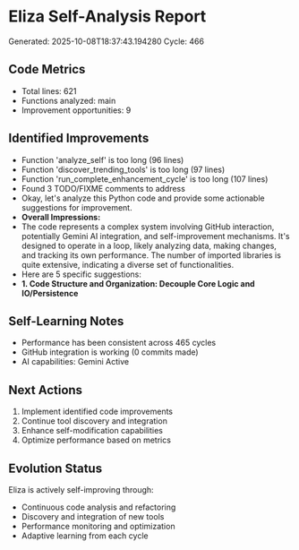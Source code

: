 # Eliza Self-Analysis Report
Generated: 2025-10-08T18:37:43.194280
Cycle: 466

## Code Metrics
- Total lines: 621
- Functions analyzed: main
- Improvement opportunities: 9

## Identified Improvements
- Function 'analyze_self' is too long (96 lines)
- Function 'discover_trending_tools' is too long (97 lines)
- Function 'run_complete_enhancement_cycle' is too long (107 lines)
- Found 3 TODO/FIXME comments to address
- Okay, let's analyze this Python code and provide some actionable suggestions for improvement.
- **Overall Impressions:**
- The code represents a complex system involving GitHub interaction, potentially Gemini AI integration, and self-improvement mechanisms. It's designed to operate in a loop, likely analyzing data, making changes, and tracking its own performance. The number of imported libraries is quite extensive, indicating a diverse set of functionalities.
- Here are 5 specific suggestions:
- **1. Code Structure and Organization: Decouple Core Logic and IO/Persistence**

## Self-Learning Notes
- Performance has been consistent across 465 cycles
- GitHub integration is working (0 commits made)
- AI capabilities: Gemini Active

## Next Actions
1. Implement identified code improvements
2. Continue tool discovery and integration
3. Enhance self-modification capabilities
4. Optimize performance based on metrics

## Evolution Status
Eliza is actively self-improving through:
- Continuous code analysis and refactoring
- Discovery and integration of new tools
- Performance monitoring and optimization
- Adaptive learning from each cycle
